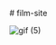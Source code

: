 #   f i l m - s i t e 




![gif (5)](https://github.com/ermanayd/film-site/assets/147663273/2b4aaee6-111b-4e5c-838e-529e2c150698)

 






 
